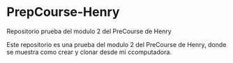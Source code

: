 # PrepCourse-Henry
Repositorio prueba del modulo 2 del PreCourse de Henry

Este repositorio es una prueba del modulo 2 del PreCourse de Henry, donde se muestra como crear y clonar desde mi ccomputadora.